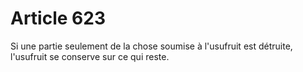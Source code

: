 # Article 623

Si une partie seulement de la chose soumise à l'usufruit est détruite, l'usufruit se conserve sur ce qui reste.